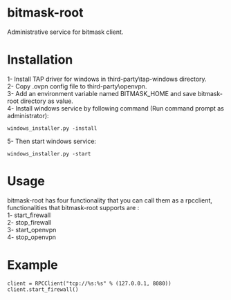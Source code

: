 # bitmask-root
Administrative service for bitmask client.

# Installation
1- Install TAP driver for windows in third-party\tap-windows directory.<br />
2- Copy .ovpn config file to third-party\openvpn.<br />
3- Add an environment variable named BITMASK_HOME and save bitmask-root directory as value.<br />
4- Install windows service by following command (Run command prompt as administrator): <br />

```batch
windows_installer.py -install
```

5- Then start windows service:<br />

```batch
windows_installer.py -start
```

# Usage
bitmask-root has four functionality that you can call them as a rpcclient, functionalities that bitmask-root supports are :
<br />
1- start_firewall<br />
2- stop_firewall<br />
3- start_openvpn<br />
4- stop_openvpn<br />

# Example
```code
client = RPCClient("tcp://%s:%s" % (127.0.0.1, 8080))
client.start_firewall()
```

